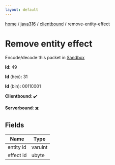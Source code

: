 ```yaml
---
layout: default
---
```


[home](/)  /  [java316](/protocol/java316)  /  [clientbound](/protocol/java316/clientbound)  /  remove-entity-effect

# Remove entity effect

Encode/decode this packet in [Sandbox](../../../sandbox/java316#clientbound.remove_entity_effect)

**Id**: 49

**Id** (hex): 31

**Id** (bin): 00110001

**Clientbound**: ✔️

**Serverbound**: ✖️

## Fields

Name | Type
---|---
entity id | varuint
effect id | ubyte
